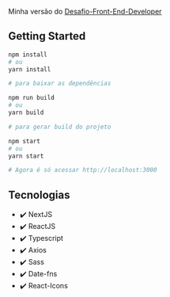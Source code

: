 Minha versão do <a href="https://github.com/Apiki/front-end-challenge">Desafio-Front-End-Developer</a>

## Getting Started

```bash
npm install
# ou
yarn install

# para baixar as dependências
```

```bash
npm run build
# ou
yarn build

# para gerar build do projeto
```

```bash
npm start
# ou
yarn start

# Agora é só acessar http://localhost:3000
```

## Tecnologias

- ✔️ NextJS
- ✔️ ReactJS
- ✔️ Typescript
- ✔️ Axios
- ✔️ Sass
- ✔️ Date-fns
- ✔️ React-Icons
